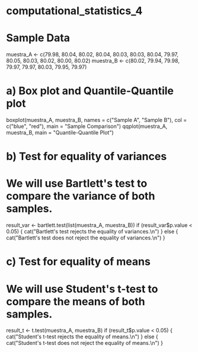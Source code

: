 # computational_statistics_4

# Sample Data
muestra_A <- c(79.98, 80.04, 80.02, 80.04, 80.03, 80.03, 80.04, 79.97,
               80.05, 80.03, 80.02, 80.00, 80.02)
muestra_B <- c(80.02, 79.94, 79.98, 79.97, 79.97, 80.03, 79.95, 79.97)

# a) Box plot and Quantile-Quantile plot
boxplot(muestra_A, muestra_B, names = c("Sample A", "Sample B"), 
        col = c("blue", "red"), main = "Sample Comparison")
qqplot(muestra_A, muestra_B, main = "Quantile-Quantile Plot")

# b) Test for equality of variances
# We will use Bartlett's test to compare the variance of both samples.
result_var <- bartlett.test(list(muestra_A, muestra_B))
if (result_var$p.value < 0.05) {
    cat("Bartlett's test rejects the equality of variances.\n")
} else {
    cat("Bartlett's test does not reject the equality of variances.\n")
}

# c) Test for equality of means
# We will use Student's t-test to compare the means of both samples.
result_t <- t.test(muestra_A, muestra_B)
if (result_t$p.value < 0.05) {
    cat("Student's t-test rejects the equality of means.\n")
} else {
    cat("Student's t-test does not reject the equality of means.\n")
}
